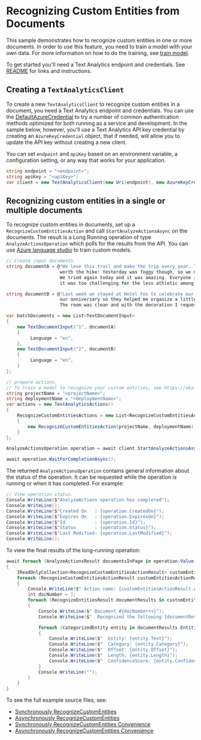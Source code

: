 # Recognizing Custom Entities from Documents
This sample demonstrates how to recognize custom entities in one or more documents. In order to use this feature, you need to train a model with your own data. For more information on how to do the training, see [train model][train_model].

To get started you'll need a Text Analytics endpoint and credentials.  See [README][README] for links and instructions.

## Creating a `TextAnalyticsClient`

To create a new `TextAnalyticsClient` to recognize custom entities in a document, you need a Text Analytics endpoint and credentials.  You can use the [DefaultAzureCredential][DefaultAzureCredential] to try a number of common authentication methods optimized for both running as a service and development.  In the sample below, however, you'll use a Text Analytics API key credential by creating an `AzureKeyCredential` object, that if needed, will allow you to update the API key without creating a new client.

You can set `endpoint` and `apiKey` based on an environment variable, a configuration setting, or any way that works for your application.

```C# Snippet:CreateTextAnalyticsClient
string endpoint = "<endpoint>";
string apiKey = "<apiKey>";
var client = new TextAnalyticsClient(new Uri(endpoint), new AzureKeyCredential(apiKey));
```

## Recognizing custom entities in a single or multiple documents

To recognize custom entities in documents, set up a `RecognizeCustomEntitiesAction` and call `StartAnalyzeActionsAsync` on the documents. The result is a Long Running operation of type `AnalyzeActionsOperation` which polls for the results from the API. You can use [Azure language studio][azure_language_studio] to train custom models.

```C# Snippet:RecognizeCustomEntitiesActionAsync
// Create input documents.
string documentA = @"We love this trail and make the trip every year. The views are breathtaking and well
                    worth the hike! Yesterday was foggy though, so we missed the spectacular views.
                    We tried again today and it was amazing. Everyone in my family liked the trail although
                    it was too challenging for the less athletic among us.";

string documentB = @"Last week we stayed at Hotel Foo to celebrate our anniversary. The staff knew about
                    our anniversary so they helped me organize a little surprise for my partner.
                    The room was clean and with the decoration I requested. It was perfect!";

var batchDocuments = new List<TextDocumentInput>
{
    new TextDocumentInput("1", documentA)
    {
         Language = "en",
    },
    new TextDocumentInput("2", documentB)
    {
         Language = "en",
    }
};

// prepare actions.
// To train a model to recognize your custom entities, see https://aka.ms/azsdk/textanalytics/customentityrecognition
string projectName = "<projectName>";
string deploymentName = "<deploymentName>";
var actions = new TextAnalyticsActions()
{
    RecognizeCustomEntitiesActions = new List<RecognizeCustomEntitiesAction>()
    {
        new RecognizeCustomEntitiesAction(projectName, deploymentName)
    }
};

AnalyzeActionsOperation operation = await client.StartAnalyzeActionsAsync(batchDocuments, actions);

await operation.WaitForCompletionAsync();
```

The returned `AnalyzeActionsOperation` contains general information about the status of the operation. It can be requested while the operation is running or when it has completed. For example:

```C# Snippet:RecognizeCustomEntitiesActionOperationStatus
// View operation status.
Console.WriteLine($"AnalyzeActions operation has completed");
Console.WriteLine();
Console.WriteLine($"Created On   : {operation.CreatedOn}");
Console.WriteLine($"Expires On   : {operation.ExpiresOn}");
Console.WriteLine($"Id           : {operation.Id}");
Console.WriteLine($"Status       : {operation.Status}");
Console.WriteLine($"Last Modified: {operation.LastModified}");
Console.WriteLine();
```

To view the final results of the long-running operation:

```C# Snippet:RecognizeCustomEntitiesActionAsyncViewResults
await foreach (AnalyzeActionsResult documentsInPage in operation.Value)
{
    IReadOnlyCollection<RecognizeCustomEntitiesActionResult> customEntitiesActionResults = documentsInPage.RecognizeCustomEntitiesResults;
    foreach (RecognizeCustomEntitiesActionResult customEntitiesActionResult in customEntitiesActionResults)
    {
        Console.WriteLine($" Action name: {customEntitiesActionResult.ActionName}");
        int docNumber = 1;
        foreach (RecognizeEntitiesResult documentResults in customEntitiesActionResult.DocumentsResults)
        {
            Console.WriteLine($" Document #{docNumber++}");
            Console.WriteLine($"  Recognized the following {documentResults.Entities.Count} entities:");

            foreach (CategorizedEntity entity in documentResults.Entities)
            {
                Console.WriteLine($"  Entity: {entity.Text}");
                Console.WriteLine($"  Category: {entity.Category}");
                Console.WriteLine($"  Offset: {entity.Offset}");
                Console.WriteLine($"  Length: {entity.Length}");
                Console.WriteLine($"  ConfidenceScore: {entity.ConfidenceScore}");
            }
            Console.WriteLine("");
        }
    }
}
```

To see the full example source files, see:

* [Synchronously RecognizeCustomEntities](https://github.com/Azure/azure-sdk-for-net/blob/main/sdk/textanalytics/Azure.AI.TextAnalytics/tests/samples/Sample9_RecognizeCustomEntities.cs)
* [Asynchronously RecognizeCustomEntities](https://github.com/Azure/azure-sdk-for-net/blob/main/sdk/textanalytics/Azure.AI.TextAnalytics/tests/samples//Sample9_RecognizeCustomEntitiesAsync.cs)
* [Synchronously RecognizeCustomEntities Convenience](https://github.com/Azure/azure-sdk-for-net/blob/main/sdk/textanalytics/Azure.AI.TextAnalytics/tests/samples/Sample9_RecognizeCustomEntitiesConvenience.cs)
* [Asynchronously RecognizeCustomEntities Convenience](https://github.com/Azure/azure-sdk-for-net/blob/main/sdk/textanalytics/Azure.AI.TextAnalytics/tests/samples/Sample9_RecognizeCustomEntitiesConvenienceAsync.cs)

<!-- LINKS -->
[train_model]: https://aka.ms/azsdk/textanalytics/customentityrecognition
[azure_language_studio]: https://language.azure.com/
[README]: https://github.com/Azure/azure-sdk-for-net/blob/main/sdk/textanalytics/Azure.AI.TextAnalytics/README.md
[DefaultAzureCredential]: https://github.com/Azure/azure-sdk-for-net/blob/main/sdk/identity/Azure.Identity/README.md
